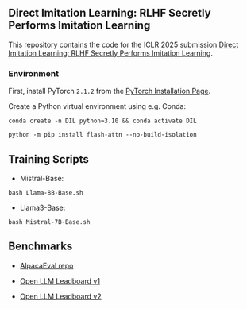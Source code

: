 ## Direct Imitation Learning: RLHF Secretly Performs Imitation Learning

This repository contains the code for the ICLR 2025 submission [Direct Imitation Learning: RLHF Secretly Performs Imitation Learning](https://openreview.net/forum?id=2QdsjiNXgj). 


### Environment

First, install PyTorch `2.1.2` from the [PyTorch Installation Page](https://pytorch.org/get-started/locally/).

Create a Python virtual environment using e.g. Conda:

```shell
conda create -n DIL python=3.10 && conda activate DIL
```

```shell
python -m pip install flash-attn --no-build-isolation
```

## Training Scripts


* Mistral-Base:
```shell
bash Llama-8B-Base.sh
```

* Llama3-Base:
```shell
bash Mistral-7B-Base.sh
```


## Benchmarks

* [AlpacaEval repo](https://github.com/tatsu-lab/alpaca_eval) 

* [Open LLM Leadboard v1](https://huggingface.co/spaces/open-llm-leaderboard-old/open_llm_leaderboard)

* [Open LLM Leadboard v2](https://huggingface.co/spaces/open-llm-leaderboard/open_llm_leaderboard) 





